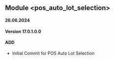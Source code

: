 ## Module <pos_auto_lot_selection>

#### 26.06.2024
#### Version 17.0.1.0.0
#### ADD
- Initial Commit for POS Auto Lot Selection
